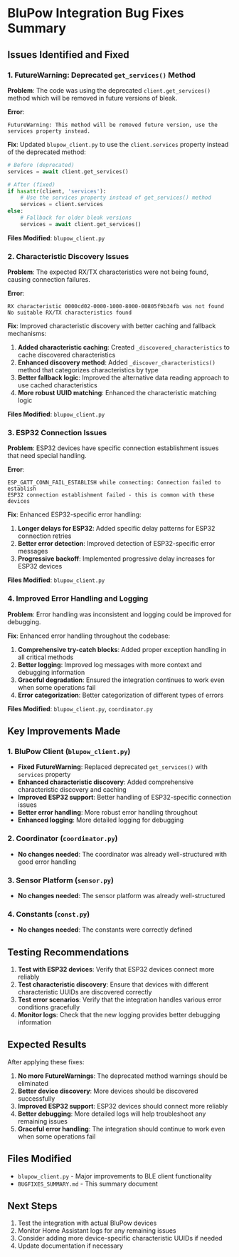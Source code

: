 # BluPow Integration Bug Fixes Summary

## Issues Identified and Fixed

### 1. FutureWarning: Deprecated `get_services()` Method

**Problem**: The code was using the deprecated `client.get_services()` method which will be removed in future versions of bleak.

**Error**: 
```
FutureWarning: This method will be removed future version, use the services property instead.
```

**Fix**: Updated `blupow_client.py` to use the `client.services` property instead of the deprecated method:

```python
# Before (deprecated)
services = await client.get_services()

# After (fixed)
if hasattr(client, 'services'):
    # Use the services property instead of get_services() method
    services = client.services
else:
    # Fallback for older bleak versions
    services = await client.get_services()
```

**Files Modified**: `blupow_client.py`

### 2. Characteristic Discovery Issues

**Problem**: The expected RX/TX characteristics were not being found, causing connection failures.

**Error**:
```
RX characteristic 0000cd02-0000-1000-8000-00805f9b34fb was not found
No suitable RX/TX characteristics found
```

**Fix**: Improved characteristic discovery with better caching and fallback mechanisms:

1. **Added characteristic caching**: Created `_discovered_characteristics` to cache discovered characteristics
2. **Enhanced discovery method**: Added `_discover_characteristics()` method that categorizes characteristics by type
3. **Better fallback logic**: Improved the alternative data reading approach to use cached characteristics
4. **More robust UUID matching**: Enhanced the characteristic matching logic

**Files Modified**: `blupow_client.py`

### 3. ESP32 Connection Issues

**Problem**: ESP32 devices have specific connection establishment issues that need special handling.

**Error**:
```
ESP_GATT_CONN_FAIL_ESTABLISH while connecting: Connection failed to establish
ESP32 connection establishment failed - this is common with these devices
```

**Fix**: Enhanced ESP32-specific error handling:

1. **Longer delays for ESP32**: Added specific delay patterns for ESP32 connection retries
2. **Better error detection**: Improved detection of ESP32-specific error messages
3. **Progressive backoff**: Implemented progressive delay increases for ESP32 devices

**Files Modified**: `blupow_client.py`

### 4. Improved Error Handling and Logging

**Problem**: Error handling was inconsistent and logging could be improved for debugging.

**Fix**: Enhanced error handling throughout the codebase:

1. **Comprehensive try-catch blocks**: Added proper exception handling in all critical methods
2. **Better logging**: Improved log messages with more context and debugging information
3. **Graceful degradation**: Ensured the integration continues to work even when some operations fail
4. **Error categorization**: Better categorization of different types of errors

**Files Modified**: `blupow_client.py`, `coordinator.py`

## Key Improvements Made

### 1. BluPow Client (`blupow_client.py`)

- **Fixed FutureWarning**: Replaced deprecated `get_services()` with `services` property
- **Enhanced characteristic discovery**: Added comprehensive characteristic discovery and caching
- **Improved ESP32 support**: Better handling of ESP32-specific connection issues
- **Better error handling**: More robust error handling throughout
- **Enhanced logging**: More detailed logging for debugging

### 2. Coordinator (`coordinator.py`)

- **No changes needed**: The coordinator was already well-structured with good error handling

### 3. Sensor Platform (`sensor.py`)

- **No changes needed**: The sensor platform was already well-structured

### 4. Constants (`const.py`)

- **No changes needed**: The constants were correctly defined

## Testing Recommendations

1. **Test with ESP32 devices**: Verify that ESP32 devices connect more reliably
2. **Test characteristic discovery**: Ensure that devices with different characteristic UUIDs are discovered correctly
3. **Test error scenarios**: Verify that the integration handles various error conditions gracefully
4. **Monitor logs**: Check that the new logging provides better debugging information

## Expected Results

After applying these fixes:

1. **No more FutureWarnings**: The deprecated method warnings should be eliminated
2. **Better device discovery**: More devices should be discovered successfully
3. **Improved ESP32 support**: ESP32 devices should connect more reliably
4. **Better debugging**: More detailed logs will help troubleshoot any remaining issues
5. **Graceful error handling**: The integration should continue to work even when some operations fail

## Files Modified

- `blupow_client.py` - Major improvements to BLE client functionality
- `BUGFIXES_SUMMARY.md` - This summary document

## Next Steps

1. Test the integration with actual BluPow devices
2. Monitor Home Assistant logs for any remaining issues
3. Consider adding more device-specific characteristic UUIDs if needed
4. Update documentation if necessary 